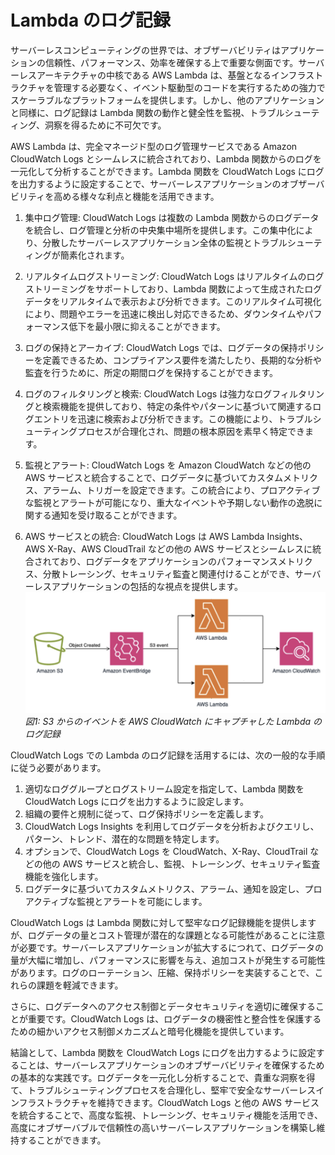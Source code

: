 # Lambda のログ記録

サーバーレスコンピューティングの世界では、オブザーバビリティはアプリケーションの信頼性、パフォーマンス、効率を確保する上で重要な側面です。サーバーレスアーキテクチャの中核である AWS Lambda は、基盤となるインフラストラクチャを管理する必要なく、イベント駆動型のコードを実行するための強力でスケーラブルなプラットフォームを提供します。しかし、他のアプリケーションと同様に、ログ記録は Lambda 関数の動作と健全性を監視、トラブルシューティング、洞察を得るために不可欠です。

AWS Lambda は、完全マネージド型のログ管理サービスである Amazon CloudWatch Logs とシームレスに統合されており、Lambda 関数からのログを一元化して分析することができます。Lambda 関数を CloudWatch Logs にログを出力するように設定することで、サーバーレスアプリケーションのオブザーバビリティを高める様々な利点と機能を活用できます。

1. 集中ログ管理: CloudWatch Logs は複数の Lambda 関数からのログデータを統合し、ログ管理と分析の中央集中場所を提供します。この集中化により、分散したサーバーレスアプリケーション全体の監視とトラブルシューティングが簡素化されます。

2. リアルタイムログストリーミング: CloudWatch Logs はリアルタイムのログストリーミングをサポートしており、Lambda 関数によって生成されたログデータをリアルタイムで表示および分析できます。このリアルタイム可視化により、問題やエラーを迅速に検出し対応できるため、ダウンタイムやパフォーマンス低下を最小限に抑えることができます。

3. ログの保持とアーカイブ: CloudWatch Logs では、ログデータの保持ポリシーを定義できるため、コンプライアンス要件を満たしたり、長期的な分析や監査を行うために、所定の期間ログを保持することができます。

4. ログのフィルタリングと検索: CloudWatch Logs は強力なログフィルタリングと検索機能を提供しており、特定の条件やパターンに基づいて関連するログエントリを迅速に検索および分析できます。この機能により、トラブルシューティングプロセスが合理化され、問題の根本原因を素早く特定できます。

5. 監視とアラート: CloudWatch Logs を Amazon CloudWatch などの他の AWS サービスと統合することで、ログデータに基づいてカスタムメトリクス、アラーム、トリガーを設定できます。この統合により、プロアクティブな監視とアラートが可能になり、重大なイベントや予期しない動作の逸脱に関する通知を受け取ることができます。

6. AWS サービスとの統合: CloudWatch Logs は AWS Lambda Insights、AWS X-Ray、AWS CloudTrail などの他の AWS サービスとシームレスに統合されており、ログデータをアプリケーションのパフォーマンスメトリクス、分散トレーシング、セキュリティ監査と関連付けることができ、サーバーレスアプリケーションの包括的な視点を提供します。
![Lambda logging](./images/lambdalogging.png)
*図1: S3 からのイベントを AWS CloudWatch にキャプチャした Lambda のログ記録*

CloudWatch Logs での Lambda のログ記録を活用するには、次の一般的な手順に従う必要があります。

1. 適切なロググループとログストリーム設定を指定して、Lambda 関数を CloudWatch Logs にログを出力するように設定します。
2. 組織の要件と規制に従って、ログ保持ポリシーを定義します。
3. CloudWatch Logs Insights を利用してログデータを分析およびクエリし、パターン、トレンド、潜在的な問題を特定します。
4. オプションで、CloudWatch Logs を CloudWatch、X-Ray、CloudTrail などの他の AWS サービスと統合し、監視、トレーシング、セキュリティ監査機能を強化します。
5. ログデータに基づいてカスタムメトリクス、アラーム、通知を設定し、プロアクティブな監視とアラートを可能にします。

CloudWatch Logs は Lambda 関数に対して堅牢なログ記録機能を提供しますが、ログデータの量とコスト管理が潜在的な課題となる可能性があることに注意が必要です。サーバーレスアプリケーションが拡大するにつれて、ログデータの量が大幅に増加し、パフォーマンスに影響を与え、追加コストが発生する可能性があります。ログのローテーション、圧縮、保持ポリシーを実装することで、これらの課題を軽減できます。

さらに、ログデータへのアクセス制御とデータセキュリティを適切に確保することが重要です。CloudWatch Logs は、ログデータの機密性と整合性を保護するための細かいアクセス制御メカニズムと暗号化機能を提供しています。

結論として、Lambda 関数を CloudWatch Logs にログを出力するように設定することは、サーバーレスアプリケーションのオブザーバビリティを確保するための基本的な実践です。ログデータを一元化し分析することで、貴重な洞察を得て、トラブルシューティングプロセスを合理化し、堅牢で安全なサーバーレスインフラストラクチャを維持できます。CloudWatch Logs と他の AWS サービスを統合することで、高度な監視、トレーシング、セキュリティ機能を活用でき、高度にオブザーバブルで信頼性の高いサーバーレスアプリケーションを構築し維持することができます。
